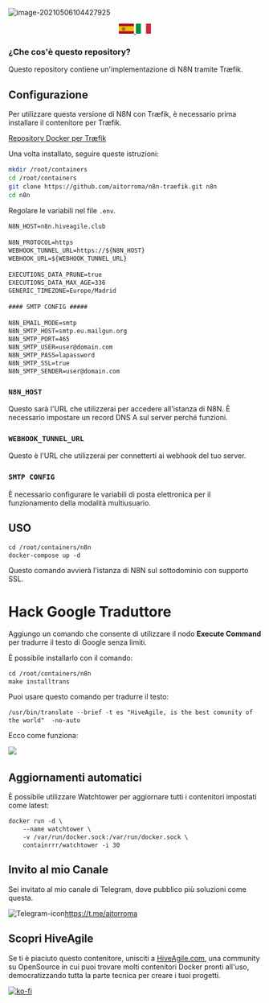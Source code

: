 ![image-20210506104427925](https://tva1.sinaimg.cn/large/008i3skNgy1gq8sv4q7cqj303k03kweo.jpg)

<p align="center">
  <a href="https://github.com/aitorroma/n8n-traefik">
    <img src="https://raw.githubusercontent.com/lipis/flag-icons/main/flags/4x3/es.svg" width="30" height="20">
  </a>
  <a href="https://github.com/aitorroma/n8n-traefik/blob/master/Readme.IT.md">
    <img src="https://raw.githubusercontent.com/lipis/flag-icons/main/flags/4x3/it.svg" width="30" height="20">
  </a>
</p>

### ¿Che cos'è questo repository?

Questo repository contiene un'implementazione di N8N tramite Træfik.

## Configurazione

Per utilizzare questa versione di N8N con Træfik, è necessario prima installare il contenitore per Træfik.

[Repository Docker per Træfik](https://github.com/aitorroma/docker-traefik)

Una volta installato, seguire queste istruzioni:

```sh
mkdir /root/containers
cd /root/containers
git clone https://github.com/aitorroma/n8n-traefik.git n8n
cd n8n
```

Regolare le variabili nel file `.env`.

```
N8N_HOST=n8n.hiveagile.club

N8N_PROTOCOL=https
WEBHOOK_TUNNEL_URL=https://${N8N_HOST}
WEBHOOK_URL=${WEBHOOK_TUNNEL_URL}

EXECUTIONS_DATA_PRUNE=true
EXECUTIONS_DATA_MAX_AGE=336
GENERIC_TIMEZONE=Europe/Madrid

#### SMTP CONFIG #####

N8N_EMAIL_MODE=smtp
N8N_SMTP_HOST=smtp.eu.mailgun.org
N8N_SMTP_PORT=465
N8N_SMTP_USER=user@domain.com
N8N_SMTP_PASS=lapassword
N8N_SMTP_SSL=true
N8N_SMTP_SENDER=user@domain.com
```

### `N8N_HOST`
Questo sarà l'URL che utilizzerai per accedere all'istanza di N8N. È necessario impostare un record DNS A sul server perché funzioni.

### `WEBHOOK_TUNNEL_URL`
Questo è l'URL che utilizzerai per connetterti ai webhook del tuo server.

### `SMTP CONFIG`
È necessario configurare le variabili di posta elettronica per il funzionamento della modalità multiusuario.

## USO

```
cd /root/containers/n8n
docker-compose up -d
```
Questo comando avvierà l'istanza di N8N sul sottodominio con supporto SSL.

# Hack Google Traduttore

Aggiungo un comando che consente di utilizzare il nodo **Execute Command** per tradurre il testo di Google senza limiti.

È possibile installarlo con il comando:

```
cd /root/containers/n8n
make installtrans
```

Puoi usare questo comando per tradurre il testo:

```
/usr/bin/translate --brief -t es "HiveAgile, is the best comunity of the world"  -no-auto
```

Ecco come funziona:

![](https://tva1.sinaimg.cn/large/e6c9d24egy1h23x0vgp49j21a20u0gnf.jpg)

## Aggiornamenti automatici

È possibile utilizzare Watchtower per aggiornare tutti i contenitori impostati come latest:

```
docker run -d \
    --name watchtower \
    -v /var/run/docker.sock:/var/run/docker.sock \
    containrrr/watchtower -i 30
```

## Invito al mio Canale

Sei invitato al mio canale di Telegram, dove pubblico più soluzioni come questa.

![Telegram-icon](https://tva1.sinaimg.cn/large/008i3skNgy1guctnvd002j600w00w0r202.jpg)https://t.me/aitorroma

## Scopri HiveAgile

Se ti è piaciuto questo contenitore, unisciti a [HiveAgile.com](https://hiveagile.com), una community su OpenSource in cui puoi trovare molti contenitori Docker pronti all'uso, democratizzando tutta la parte tecnica per creare i tuoi progetti. 

[![ko-fi](https://ko-fi.com/img/githubbutton_sm.svg)](https://ko-fi.com/J3J64AN17)

